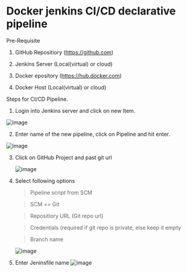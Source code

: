 # Docker jenkins CI/CD declarative pipeline

 Pre-Requisite

1) GitHub Repositiory (https://github.com)

2) Jenkins Server (Local(virtual) or cloud)

3) Docker epository (https://hub.docker.com)

4) Docker Host  (Local(virtual) or cloud)

Steps for CI/CD Pipeline.

1) Login into Jenkins server and click on new Item.

![image](https://github.com/amansunny08/jenkins-docker/assets/92769620/4c234fb7-8fe9-4d53-9d59-e72ab4c95adc)

2) Enter name of the new pipeline, click on Pipeline and hit enter.

![image](https://github.com/amansunny08/jenkins-docker/assets/92769620/9cf2c9b1-e114-42bf-aac4-3772debb0dd2)

3) Click on GitHub Project and past git url

   ![image](https://github.com/amansunny08/jenkins-docker/assets/92769620/9f78911b-1dea-4d6e-855d-fc679c043778)

4) Select following options
    > Pipeline script from SCM
   
    > SCM == Git
   
    > Repositiory URL (Git repo url)
    
    > Credentials (required if git repo is private, else keep it empty

    > Branch name
    
    ![image](https://github.com/amansunny08/jenkins-docker/assets/92769620/c86b1d89-7cc6-4ba1-9547-ca6c51b23b5d)
 
   
5) Enter Jeninsfile name
   ![image](https://github.com/amansunny08/jenkins-docker/assets/92769620/c1f34c8f-385a-48c2-9995-e638b675ea5f)
